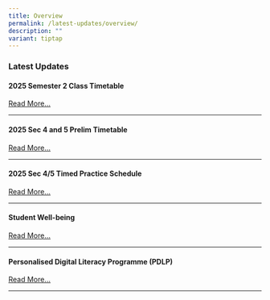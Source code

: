 ```yaml
---
title: Overview
permalink: /latest-updates/overview/
description: ""
variant: tiptap
---
```

<h3>Latest Updates</h3>
<h4>2025 Semester 2 Class Timetable</h4>
<p><a href="/2025-semester-2-class-timetable/" rel="noopener nofollow" target="_blank">Read More...</a>
</p>
<hr>
<h4>2025 Sec 4 and 5 Prelim Timetable</h4>
<p><a href="/sec-4-prelim-timetable/" rel="noopener nofollow" target="_blank">Read More...</a>
</p>
<hr>
<h4>2025 Sec 4/5 Timed Practice Schedule</h4>
<p><a href="/latest-updates/timed-practice-schedule/" rel="noopener noreferrer nofollow" target="_blank">Read More...</a>
</p>
<hr>
<h4>Student Well-being</h4>
<p><a href="/co-curriculum/student-well-being/overview/" rel="noopener noreferrer nofollow" target="_blank">Read More...</a>
</p>
<hr>
<h4>Personalised Digital Literacy Programme (PDLP)</h4>
<p><a href="/parents/pdlp/overview/" rel="noopener noreferrer nofollow" target="_blank">Read More...</a>
</p>
<hr>
<p></p>